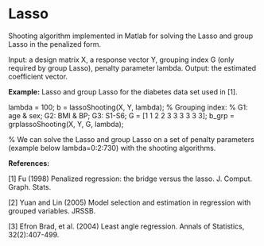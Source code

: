 # Lasso
Shooting algorithm implemented in Matlab for solving the Lasso and group Lasso in the penalized form.

Input: a design matrix X, a response vector Y, grouping index G (only required by group Lasso), penalty parameter lambda.
Output: the estimated coefficient vector.

<strong>Example:</strong>
Lasso and group Lasso for the diabetes data set used in [1].

lambda = 100;
b = lassoShooting(X, Y, lambda);
% Grouping index:
% G1: age & sex; G2: BMI & BP; G3: S1-S6;
G = [1 1 2 2 3 3 3 3 3 3];
b_grp = grplassoShooting(X, Y, G, lambda);

% We can solve the Lasso and group Lasso on a set of penalty parameters (example below lambda=0:2:730) with the shooting algorithms.


<strong>References:</strong>

[1] Fu (1998) Penalized regression: the bridge versus the lasso. J. Comput. Graph. Stats.

[2] Yuan and Lin (2005) Model selection and estimation in regression with grouped variables. JRSSB.

[3] Efron Brad, et al. (2004) Least angle regression. Annals of Statistics, 32(2):407-499.
